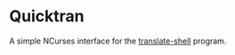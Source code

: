 # Quicktran

A simple NCurses interface for the [translate-shell](https://github.com/soimort/translate-shell/) program.
